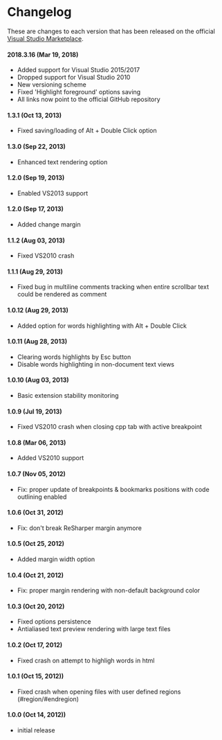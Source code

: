 # Changelog

These are changes to each version that has been released on the official [Visual Studio Marketplace](https://marketplace.visualstudio.com/).

#### 2018.3.16 (Mar 19, 2018)
- Added support for Visual Studio 2015/2017
- Dropped support for Visual Studio 2010
- New versioning scheme
- Fixed 'Highlight foreground' options saving
- All links now point to the official GitHub repository

#### 1.3.1 (Oct 13, 2013)
- Fixed saving/loading of Alt + Double Click option

#### 1.3.0 (Sep 22, 2013)
- Enhanced text rendering option

#### 1.2.0 (Sep 19, 2013)
- Enabled VS2013 support

#### 1.2.0 (Sep 17, 2013)
- Added change margin

#### 1.1.2 (Aug 03, 2013)
- Fixed VS2010 crash

#### 1.1.1 (Aug 29, 2013)
- Fixed bug in multiline comments tracking when entire scrollbar text could be rendered as comment

#### 1.0.12 (Aug 29, 2013)
- Added option for words highlighting with Alt + Double Click

#### 1.0.11 (Aug 28, 2013)
- Clearing words highlights by Esc button
- Disable words highlighting in non-document text views

#### 1.0.10 (Aug 03, 2013)
- Basic extension stability monitoring

#### 1.0.9 (Jul 19, 2013)
- Fixed VS2010 crash when closing cpp tab with active breakpoint

#### 1.0.8 (Mar 06, 2013)
- Added VS2010 support

#### 1.0.7 (Nov 05, 2012)
- Fix: proper update of breakpoints & bookmarks positions with code outlining enabled

#### 1.0.6 (Oct 31, 2012)
- Fix: don't break ReSharper margin anymore

#### 1.0.5 (Oct 25, 2012)
- Added margin width option

#### 1.0.4 (Oct 21, 2012)
- Fix: proper margin rendering with non-default background color

#### 1.0.3 (Oct 20, 2012)
- Fixed options persistence
- Antialiased text preview rendering with large text files

#### 1.0.2 (Oct 17, 2012)
- Fixed crash on attempt to highligh words in html

#### 1.0.1 (Oct 15, 2012))
- Fixed crash when opening files with user defined regions (#region/#endregion)

#### 1.0.0 (Oct 14, 2012))
- initial release
